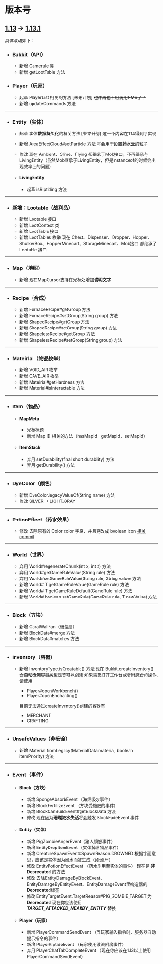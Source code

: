# 版本号
## [1.13](https://hub.spigotmc.org/stash/projects/SPIGOT/repos/bukkit/commits/7731ecdea45210a641cedc66d7ef91a8176e3cfc) -> [1.13.1](https://hub.spigotmc.org/stash/projects/SPIGOT/repos/bukkit/commits/23c1a2ba03b96b52f69a93e07706f9ccc33fd683)
具体改动如下：

- ### Bukkit（API）
  - 新增 Gamerule 类
  - 新增 getLootTable 方法


- ### Player（玩家）
  - 起草 PlayerList 相关的方法 [未来计划]
  ~~也许再也不用调用NMS了？~~
  - 新增 updateCommands 方法

---
- ### Entity（实体）
  - 起草 实体**数据持久化**的相关方法 [未来计划]
  这一个内容在1.14得到了实现
  - 新增 AreaEffectCloud#setParticle 方法 将会用于设置**药水云**的粒子
  - 修改 现在 Ambient、Slime、Flying 都继承于Mob接口，不再继承与LivingEntity（虽然Mob继承于LivingEntity，但是instanceof的时候会出现效率上的问题）

  - #### LivingEntity
    - 起草 isRiptiding 方法 

--- 
- ### 新增：Lootable（战利品）
  - 新增 Lootable 接口
  - 新增 LootContext 类
  - 新增 LootTable 接口
  - 新增 LootTables 枚举
  现在 Chest、Dispenser、Dropper、Hopper、ShulkerBox、HopperMinecart、StorageMinecart、Mob接口 都继承了 Lootable 接口

---
- ### Map（地图）
  - 新增 现在MapCursor支持在光标处增加**说明文字**

---
- ### Recipe（合成）
  - 新增 FurnaceRecipe#getGroup 方法
  - 新增 FurnaceRecipe#setGroup(String group) 方法
  - 新增 ShapedRecipe#getGroup 方法
  - 新增 ShapedRecipe#setGroup(String group) 方法
  - 新增 ShapelessRecipe#getGroup 方法
  - 新增 ShapelessRecipe#setGroup(String group) 方法

---
- ### Mateirlal（物品枚举）
  - 新增 VOID_AIR 枚举
  - 新增 CAVE_AIR 枚举
  - 新增 Mateirial#getHardness 方法
  - 新增 Material#isInteractable 方法
---
- ### Item（物品）
  - #### MapMeta
    - 光标标题
    - 新增 Map ID 相关的方法（hasMapId，getMapId，setMapId）
  - #### ItemStack
    - 弃用 setDurability(final short durability) 方法
    - 弃用 getDurability() 方法

---
- ### DyeColor（颜色）
  - 新增 DyeColor.legacyValueOf(String name) 方法
  - 修改 SILVER -> LIGHT_GRAY

---
- ### PotionEffect（药水效果）
  - 修改 去除原有的 Color color 字段，并且更改成 boolean icon
    [相关commit](https://hub.spigotmc.org/stash/projects/SPIGOT/repos/bukkit/commits/e07c38325891cfaf6915881b4998c39b830ab6ea)
  


---
- ### World（世界）
  - 弃用 World#regenerateChunk(int x, int z) 方法
  - 弃用 World#getGameRuleValue(String rule) 方法
  - 弃用 World#setGameRuleValue(String rule, String value) 方法
  - 新增 World#<T> T getGameRuleValue(GameRule<T> rule) 方法
  - 新增 World#<T> T getGameRuleDefault(GameRule<T> rule) 方法
  - 新增 World#<T> boolean setGameRule(GameRule<T> rule, T newValue) 方法


---
- ### Block（方块）
  - 新增 CoralWallFan（珊瑚扇）
  - 新增 BlockData#merge 方法
  - 新增 BlockData#matches 方法

---
- ### Inventory（容器）
  - 新增 InventoryType.isCreatable() 方法
    现在 Bukkit.createInventory() 会**自动检测**容器类型是否可以创建
    如果需要打开工作台或者附魔台的操作, 请使用
      - Player#openWorkbench() 
      - Player#openEnchanting()

    目前无法通过createInventory()创建的容器有
      - MERCHANT
      - CRAFTING


---
- ### UnsafeValues（非安全）
  - 新增 Material fromLegacy(MaterialData material, boolean itemPriority) 方法

---
- ### Event（事件）
  - #### Block（方块）
    - 新增 SpongeAbsorbEvent （海绵吸水事件）
    - 新增 BlockFertilizeEvent （方块受施肥的事件）
    - 新增 BlockCanBuildEvent#getBlockData 方法
    - 修改 现在因为**珊瑚缺水失活**将会触发 BlockFadeEvent 事件
  - #### Entity（实体）
    - 新增 PigZombieAngerEvent（猪人愤怒事件）
    - 新增 EntityDropItemEvent （实体掉落物品事件）
    - 新增 CreatureSpawnEvent#SpawnReason.DROWNED
      根据字面意思，应该是实体因为溺水而被生成（如:溺尸）
    - 修改 EntityPotionEffectEvent （药水作用至实体的事件）
      现在是 **非 Deprecated** 的方法
    - 修改 去除EntityDamageByBlockEvent、EntityDamageByEntityEvent、EntityDamageEvent里构造器的**Deprecated**标签
    - 修改 EntityTargetEvent.TargetReason#PIG_ZOMBIE_TARGET 为**Deprecated** 现在你应该使用 ***TARGET_ATTACKED_NEARBY_ENTITY*** 替换
  - #### Player（玩家）
    - 新增 PlayerCommandSendEvent （当玩家输入指令时，服务器自动提示指令的事件）
    - 新增 PlayerRiptideEvent （玩家使用激流附魔事件）
    - 弃用 PlayerChatTabCompleteEvent （现在你应该在1.13以上使用PlayerCommandSendEvent）
